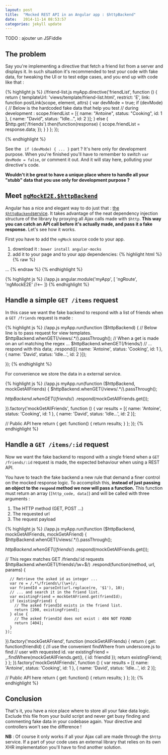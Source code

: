 ```yaml
---
layout: post
title:  "Mocked REST API in an Angular app : $httpBackend"
date:   2014-11-14 08:53:57
categories: jekyll update
---
```

<!-- 
Expliquer les différences entre [ngMockE2E.$httpBackend](https://docs.angularjs.org/api/ngMockE2E/service/$httpBackend) et [ngMock.$httpBackend](https://docs.angularjs.org/api/ngMock/service/$httpBackend).

Monter l'exemple d'une directive qui récupère de la donnée du serveur et qui l'affiche. La donnée de test est hardcodée dans la directive, alors qu'en vrai cette donnée est récupérée du serveur.

Montrer comment déplacer la données hardcodée dans le httpBackend. 

Expliquer avantage, comme ajouter une latence "real world".

Montrer d'abord un exemple simple (récupération d'une liste d'items via un GET sur /items). Puis des exemples plus compliqués (POST, GET sur /items/:id ...)
 -->

TODO : ajouter un JSFiddle
## The problem
Say you're implementing a directive that fetch a friend list from a server and displays it. In such situation it's recommended to test your code with fake data, for tweaking the UI or to test edge cases, and you end up with code like that :

{% highlight js %}
//friend-list.js
myApp.directive('friendList', function () {
  return {
    templateUrl: 'views/template/friend-list.html',
    restrict: 'E',
    link: function postLink(scope, element, attrs) {
      var devMode = true;
      if (devMode) {
        // Below is the hardcoded fake data that help you test 
        // during development : 
        scope.friendList = [{
          name: "Antoine",
          status: "Cooking",
          id: 1
        }, {
          name: "David",
          status: "Idle...",
          id: 2
        }];
      } else {
        $http.get('/friends').then(function(response) {
          scope.friendList = response.data;
        });
      }
    }
  };
});

{% endhighlight %}

See the ``` if (devMode) { ... }``` part ? It's here only for development purpose.
When you're finished you'll have to remember to switch ``` var devMode = false ```, or comment it out. And it will stay here, polluting your directive's code. 

__Wouldn't it be great to have a unique place where to handle all your "stubb" data that you use only for development purpose ?__

## Meet [`ngMockE2E.$httpBackend`](https://docs.angularjs.org/api/ngMockE2E/service/$httpBackend)

Angular has a nice and elegant way to do just that : [the ```$httpBackend```service](https://docs.angularjs.org/api/ngMockE2E/service/$httpBackend). It takes advantage of the neat dependency injection structure of the library by proxying all Ajax calls made with ```$http```. __This way you can catch an API call before it's actually made, and pass it a fake response.__ Let's see how it works.

First you have to add the `ngMock` source code to your app.

1.  download it : `bower install angular-mocks`
2.  add it to your page and to your app dependencies:
{% highlight html %}
{% raw %}
<!-- index.html -->

<script src="bower_components/angular/angular.js"></script>
<script src="bower_components/angular-mocks/angular-mocks.js"></script>
...
{% endraw %}
{% endhighlight %}

{% highlight js %}
//app.js
angular.module('myApp', [
  'ngRoute',
  'ngMockE2E' //<-- 
])
{% endhighlight %}

## Handle a simple `GET /items` request

In this case we want the fake backend to respond with a list of friends when a `GET /friends` request is made :

{% highlight js %}
//app.js
myApp.run(function ($httpBackend) {
  // Below line is to pass request for view templates.
  $httpBackend.whenGET(/views\/.*/).passThrough();
  // When a get is made on an url matching the regex ... 
  $httpBackend.whenGET(/friends/)
    // ... respond with this data;
    .respond([{
      name: 'Antoine',
      status: 'Cooking',
      id: 1
    }, {
      name: 'David',
      status: 'Idle...',
      id: 2
    }]);

});
{% endhighlight %}

For convenience we store the data in a external service.

{% highlight js %}
//app.js
myApp.run(function ($httpBackend, mockGetAllFriends) {
  $httpBackend.whenGET(/views\/.*/).passThrough();

  $httpBackend.whenGET(/friends$/)
    .respond(mockGetAllFriends.get());

}).factory('mockGetAllFriends', function () {
  var results = [{
    name: 'Antoine',
    status: 'Cooking',
    id: 1
  }, {
    name: 'David',
    status: 'Idle...',
    id: 2
  }];

  // Public API here
  return {
    get: function() {
      return results;
    }
  };
});
{% endhighlight %}


## Handle a `GET /items/:id` request

Now we want the fake backend to respond with a single friend when a `GET /friends/:id` request is made, the expected behaviour when using a REST API.

You have to teach the fake backend a new rule that demand a finer control on the mocked response logic. To accomplish this, __instead of just passing an object to the `respond` method we now will pass a function.__ This function must return an array (`[http_code, data]`) and will be called with three arguments :

1.  The HTTP method (GET, POST ...)
2.  The requested url
3.  The request payload

{% highlight js %}
//app.js
myApp.run(function ($httpBackend, mockGetAllFriends, mockGetAFriend) {
  $httpBackend.whenGET(/views\/.*/).passThrough();

  $httpBackend.whenGET(/friends$/)
    .respond(mockGetAllFriends.get());

  // This regex matches GET /friends/:id requests
  $httpBackend.whenGET(/friends\/\w+$/)
    .respond(function(method, url, params) {

      // Retrieve the asked id as integer ...
      var re = /.*\/friends\/(\w+)/;
      var friendId = parseInt(url.replace(re, '$1'), 10);
      // ... and search it in the friend list.
      var existingFriend = mockGetAFriend.get(friendId);
      if (existingFriend) {
        // The asked friendId exists in the friend list.
        return [200, existingFriend];
      } else {
        // The asked friendId does not exist : 404 NOT FOUND
        return [404]; 
      }
    });

}).factory('mockGetAFriend', function (mockGetAllFriends) {
  return {
    get: function(friendId) {
      //I use the convenient findWhere from underscore.js to find
      // user with requested id.
      var existingFriend = _.findWhere(mockGetAllFriends.get(), {
        id: friendId
      });
      return existingFriend;
    }
  };
}).factory('mockGetAllFriends', function () {
  var results = [{
    name: 'Antoine',
    status: 'Cooking',
    id: 1
  }, {
    name: 'David',
    status: 'Idle...',
    id: 2
  }];

  // Public API here
  return {
    get: function() {
      return results;
    }
  };
});
{% endhighlight %}


## Conclusion

That's it, you have a nice place where to store all your fake data logic. Exclude this file from your build script and never get busy finding and commenting fake data in your codebase again. Your directive and controllers won't see the difference !


__NB__ : Of course it only works if all your Ajax call are made through the ```$http``` service. If a part of your code uses an external library that relies on its own XHR implementation you'll have to find another solution.



